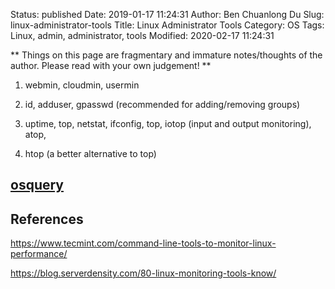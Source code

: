 Status: published
Date: 2019-01-17 11:24:31
Author: Ben Chuanlong Du
Slug: linux-administrator-tools
Title: Linux Administrator Tools
Category: OS
Tags: Linux, admin, administrator, tools
Modified: 2020-02-17 11:24:31

**
Things on this page are
fragmentary and immature notes/thoughts of the author.
Please read with your own judgement!
**


1. webmin, cloudmin, usermin

2. id, adduser, gpasswd (recommended for adding/removing groups)

3. uptime, top, netstat, ifconfig, top, iotop (input and output monitoring), atop,

4. htop (a better alternative to top)

## [osquery](https://github.com/facebook/osquery)

## References

https://www.tecmint.com/command-line-tools-to-monitor-linux-performance/

https://blog.serverdensity.com/80-linux-monitoring-tools-know/
